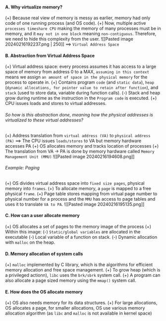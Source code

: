 #### A. Why virtualize memory?
(+) Because real view of memory is messy as earlier, memory had only code of one running process (and OS code).
(+) Now, multiple active `processes timeshare CPU` making the memory of many processes must be in memory, and it `may not in one block` meaning `non-contiguous`. Therefore, we need to hide this complexity from the user.
![[Pasted image 20240216192237.png | 250]]
==> `Virtual Address Space`

#### B. Abstraction from Virtual Address Space
(+) Virtual address space: every process assumes it has access to a large space of memory from address 0 to a MAX, `assuming in this context` means we assign `an amount of space in the physical memory` for the process to operate in.
(+) Contains program `code` (and `static data`), `heap` (`dynamic allocations, for pointer value to retain after function`), and `stack` (used to store data, variable during function calls).
	(-) Stack and heap grow during runtime as the instruction in the `Program code` is executed.
(+) CPU issues loads and stores to virtual addresses.

###### So how is this abstraction done, meaning how the physical addresses is virtualized to these virtual addresses?
(+) Address translation from `virtual address (VA)` to `physical address (PA)`
	==> The CPU issues `loads/stores` to VA but memory hardware accesses PA
(+) OS allocates memory and tracks location of processes
(+) The translation from VA -> PA is done by memory hardware called `Memory Management Unit (MMU)`
![[Pasted image 20240216194608.png]]

###### Example: Paging
(+) OS divides virtual address space into `fixed size pages`, physical memory into `frames`.
(+) To allocate memory, a `page` is mapped to a free physical `frame`.
(+) Page table stores mapping from virtual page number to physical number for a process and the `MMU` has access to page tables and uses it to translate `VA to PA`.
![[Pasted image 20240216195135.png]]
#### C. How can a user allocate memory
(+) OS allocates a set of pages to the memory image of the process
(+) Within this image:
	(-) `Static/global variables` are allocated in the executable
	(-) Local variable of a function on stack.
	(-) Dynamic allocation with `malloc` on the heap.

#### D. Memory allocation of system calls
(+) `malloc` implemented by C library, which is the algorithms for efficient memory allocation and free space management.
(+) To grow heap (which is a privileged actionn), `libc` uses the `brk/sbrk` system call.
(+) A program can also allocate a page sized memory using the `mmap()` system call.

#### E. How does the OS allocate memory
(+) OS also needs memory for its data structures.
(+) For large allocations, OS allocates a page, for smaller allocations, OS use various memory allocation algorithm (as `libc` and `malloc` is not available in kernel space)
